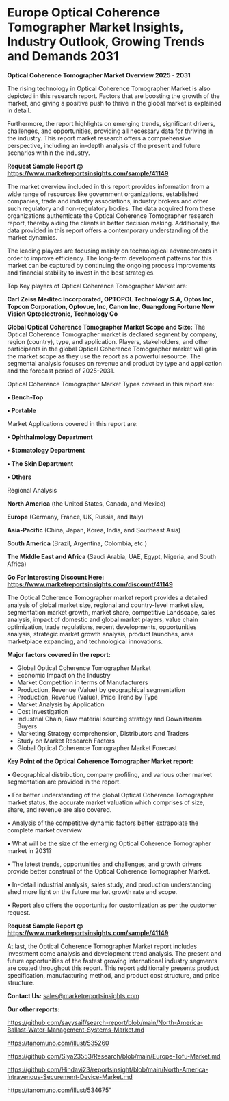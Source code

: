 # Europe Optical Coherence Tomographer Market Insights, Industry Outlook, Growing Trends and Demands 2031

<Strong> Optical Coherence Tomographer Market Overview 2025 - 2031</strong>

The rising technology in Optical Coherence Tomographer Market is also depicted in this research report. Factors that are boosting the growth of the market, and giving a positive push to thrive in the global market is explained in detail.

Furthermore, the report highlights on emerging trends, significant drivers, challenges, and opportunities, providing all necessary data for thriving in the industry. This report market research offers a comprehensive perspective, including an in-depth analysis of the present and future scenarios within the industry.

<strong>Request Sample Report @ <a href=https://www.marketreportsinsights.com/sample/41149>https://www.marketreportsinsights.com/sample/41149</a></strong>

The market overview included in this report provides information from a wide range of resources like government organizations, established companies, trade and industry associations, industry brokers and other such regulatory and non-regulatory bodies. The data acquired from these organizations authenticate the Optical Coherence Tomographer research report, thereby aiding the clients in better decision making. Additionally, the data provided in this report offers a contemporary understanding of the market dynamics.

The leading players are focusing mainly on technological advancements in order to improve efficiency. The long-term development patterns for this market can be captured by continuing the ongoing process improvements and financial stability to invest in the best strategies.

Top Key players of Optical Coherence Tomographer Market are:

<strong>Carl Zeiss Meditec Incorporated, OPTOPOL Technology S.A, Optos Inc, Topcon Corporation, Optovue, Inc, Canon Inc, Guangdong Fortune New Vision Optoelectronic, Technology Co</strong>

<strong><b>Global Optical Coherence Tomographer Market Scope and Size:</b></strong>
The Optical Coherence Tomographer market is declared segment by company, region (country), type, and application. Players, stakeholders, and other participants in the global Optical Coherence Tomographer market will gain the market scope as they use the report as a powerful resource. The segmental analysis focuses on revenue and product by type and application and the forecast period of 2025-2031.

Optical Coherence Tomographer Market Types covered in this report are:

<strong>•  Bench-Top

•  Portable</strong>

Market Applications covered in this report are:

<strong>•  Ophthalmology Department

•  Stomatology Department

•  The Skin Department

•  Others</strong> 

Regional Analysis

<strong>North America</strong> (the United States, Canada, and Mexico)

<strong>Europe</strong> (Germany, France, UK, Russia, and Italy)

<strong>Asia-Pacific</strong> (China, Japan, Korea, India, and Southeast Asia)

<strong>South America</strong> (Brazil, Argentina, Colombia, etc.)

<strong>The Middle East and Africa</strong> (Saudi Arabia, UAE, Egypt, Nigeria, and South Africa)

<strong>Go For Interesting Discount Here: <a href=https://www.marketreportsinsights.com/discount/41149>https://www.marketreportsinsights.com/discount/41149</a></strong>

The Optical Coherence Tomographer market report provides a detailed analysis of global market size, regional and country-level market size, segmentation market growth, market share, competitive Landscape, sales analysis, impact of domestic and global market players, value chain optimization, trade regulations, recent developments, opportunities analysis, strategic market growth analysis, product launches, area marketplace expanding, and technological innovations.

<strong><b>Major factors covered in the report:</b></strong>
<ul>
  <li>Global Optical Coherence Tomographer Market </li>
  <li>Economic Impact on the Industry</li>
  <li>Market Competition in terms of Manufacturers</li>
  <li>Production, Revenue (Value) by geographical segmentation</li>
  <li>Production, Revenue (Value), Price Trend by Type</li>
  <li>Market Analysis by Application</li>
  <li>Cost Investigation</li>
  <li>Industrial Chain, Raw material sourcing strategy and Downstream Buyers</li>
  <li>Marketing Strategy comprehension, Distributors and Traders</li>
  <li>Study on Market Research Factors</li>
  <li>Global Optical Coherence Tomographer Market Forecast</li>
</ul>

<strong><b>Key Point of the Optical Coherence Tomographer Market report:</b></strong>

• Geographical distribution, company profiling, and various other market segmentation are provided in the report.

• For better understanding of the global Optical Coherence Tomographer market status, the accurate market valuation which comprises of size, share, and revenue are also covered.

• Analysis of the competitive dynamic factors better extrapolate the complete market overview

• What will be the size of the emerging Optical Coherence Tomographer market in 2031?

• The latest trends, opportunities and challenges, and growth drivers provide better construal of the Optical Coherence Tomographer Market.

• In-detail industrial analysis, sales study, and production understanding shed more light on the future market growth rate and scope.

• Report also offers the opportunity for customization as per the customer request.

<strong>Request Sample Report @ <a href=https://www.marketreportsinsights.com/sample/41149>https://www.marketreportsinsights.com/sample/41149</a></strong>

At last, the Optical Coherence Tomographer Market report includes investment come analysis and development trend analysis. The present and future opportunities of the fastest growing international industry segments are coated throughout this report. This report additionally presents product specification, manufacturing method, and product cost structure, and price structure.

<strong>Contact Us:</strong>
sales@marketreportsinsights.com

<strong>Our other reports:</strong>

<a href=https://github.com/sayysaif/search-report/blob/main/North-America-Ballast-Water-Management-Systems-Market.md>https://github.com/sayysaif/search-report/blob/main/North-America-Ballast-Water-Management-Systems-Market.md</a>

<a href=https://tanomuno.com/illust/535260>https://tanomuno.com/illust/535260</a>

<a href=https://github.com/Siya23553/Research/blob/main/Europe-Tofu-Market.md>https://github.com/Siya23553/Research/blob/main/Europe-Tofu-Market.md</a>

<a href=https://github.com/Hindavi23/reportsinsight/blob/main/North-America-Intravenous-Securement-Device-Market.md>https://github.com/Hindavi23/reportsinsight/blob/main/North-America-Intravenous-Securement-Device-Market.md</a>

<a href=https://tanomuno.com/illust/534675>https://tanomuno.com/illust/534675</a>"
